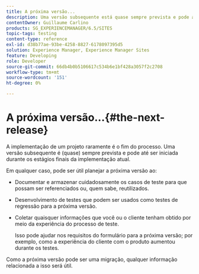 ```yaml
---
title: A próxima versão...
description: Uma versão subsequente está quase sempre prevista e pode até ser iniciada durante os estágios finais da implementação atual
contentOwner: Guillaume Carlino
products: SG_EXPERIENCEMANAGER/6.5/SITES
topic-tags: testing
content-type: reference
exl-id: d38b77ae-93be-4258-8827-6178097395d5
solution: Experience Manager, Experience Manager Sites
feature: Developing
role: Developer
source-git-commit: 66db4b0b5106617c534b6e1bf428a3057f2c2708
workflow-type: tm+mt
source-wordcount: '151'
ht-degree: 0%

---
```


# A próxima versão...{#the-next-release}

A implementação de um projeto raramente é o fim do processo. Uma versão subsequente é (quase) sempre prevista e pode até ser iniciada durante os estágios finais da implementação atual.

Em qualquer caso, pode ser útil planejar a próxima versão ao:

* Documentar e armazenar cuidadosamente os casos de teste para que possam ser referenciados ou, quem sabe, reutilizados.
* Desenvolvimento de testes que podem ser usados como testes de regressão para a próxima versão.
* Coletar quaisquer informações que você ou o cliente tenham obtido por meio da experiência do processo de teste.

  Isso pode ajudar nos requisitos do formulário para a próxima versão; por exemplo, como a experiência do cliente com o produto aumentou durante os testes.

Como a próxima versão pode ser uma migração, qualquer informação relacionada a isso será útil.
